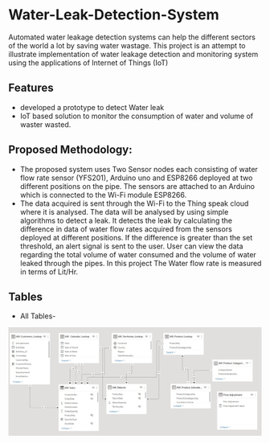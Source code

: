 # Water-Leak-Detection-System

Automated  water leakage detection systems can help the different sectors of the world a lot by saving water wastage. This project is an attempt to illustrate implementation of water leakage detection and monitoring system using the applications of Internet of Things (IoT)

## Features
* developed a prototype to detect Water leak
*  IoT based solution to monitor the consumption of water and volume of waster wasted.

## Proposed Methodology:
* The proposed system uses Two Sensor nodes each consisting of water flow rate sensor (YFS201), Arduino uno and ESP8266 deployed at two different positions on the pipe. The sensors are attached to an Arduino which is connected to the Wi-Fi module ESP8266.
* The data acquired is sent through the Wi-Fi to the Thing speak cloud where it is analysed. The data will be analysed by using simple algorithms to detect a leak. It detects the leak by calculating the difference in data of water flow rates acquired from the sensors deployed at different positions. If the difference is greater than the set threshold, an alert signal is sent to the user. User can view the data regarding the total volume of water consumed and the volume of water leaked through the pipes. In this project The Water flow rate is measured in terms of Lit/Hr.



## Tables 
* All Tables-
 <p align ="center" >
  <img  width="700" src="https://github.com/sankalp20436/Adventure_Works_Sales_Analysis/blob/main/Relation%20tables/alltables.jpg" alt="Material Bread logo">
  </p>

